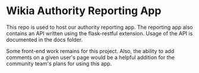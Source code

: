 Wikia Authority Reporting App
=============================

This repo is used to host our authority reporting app. The reporting app also contains an API
written using the flask-restful extension. Usage of the API is documented in the docs folder.

Some front-end work remains for this project. Also, the ability to add comments on a given 
user's page would be a helpful addition for the community team's plans for using this app.

